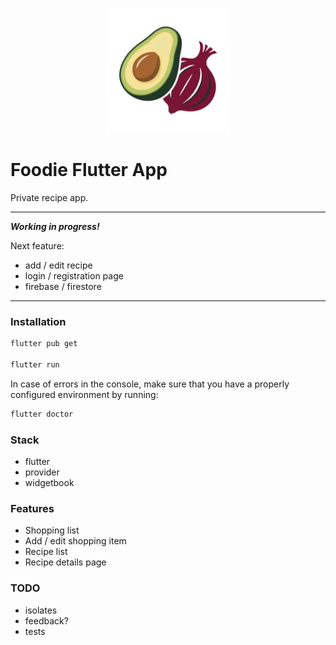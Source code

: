 <p align="center">
    <img width="200" src="/assets/logo/foodie_logo.png" alt="Foodie Logo">
</p>

# Foodie Flutter App

Private recipe app.

---

***Working in progress!***

Next feature:

- add / edit recipe
- login / registration page
- firebase / firestore

---

### Installation

```bash
flutter pub get

flutter run
```

In case of errors in the console, make sure that you have a properly configured environment by running:

```bash
flutter doctor
```

### Stack

- flutter
- provider
- widgetbook

### Features

- Shopping list
- Add / edit shopping item
- Recipe list
- Recipe details page

### TODO

- isolates
- feedback?
- tests